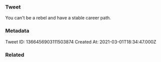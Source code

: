 ### Tweet
You can't be a rebel and have a stable career path.

### Metadata
Tweet ID: 1366456903111503874
Created At: 2021-03-01T18:34:47.000Z

### Related

